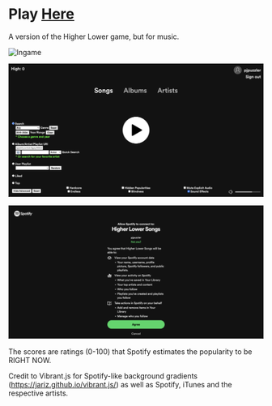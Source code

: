 # Play [Here](https://pjpuzzler.github.io/higher-lower-songs)

A version of the Higher Lower game, but for music.

![Ingame](./readme_files/ingame.png)

![Home Screen](./readme_files/homescreen.png)

![Link to your Spotify](./readme_files/authorize.png)

The scores are ratings (0-100) that Spotify estimates the popularity to be RIGHT NOW.

Credit to Vibrant.js for Spotify-like background gradients (https://jariz.github.io/vibrant.js/) as well as Spotify, iTunes and the respective artists.
